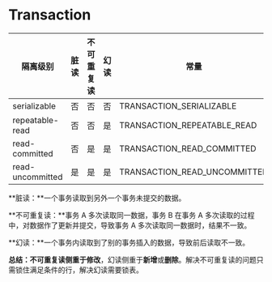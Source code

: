# Transaction

| 隔离级别         | 脏读 | 不可重复读 | 幻读 | 常量                         |
| ---------------- | ---- | ---------- | ---- | ---------------------------- |
| serializable     | 否   | 否         | 否   | TRANSACTION_SERIALIZABLE     |
| repeatable-read  | 否   | 否         | 是   | TRANSACTION_REPEATABLE_READ  |
| read-committed   | 否   | 是         | 是   | TRANSACTION_READ_COMMITTED   |
| read-uncommitted | 是   | 是         | 是   | TRANSACTION_READ_UNCOMMITTED |

**脏读：**一个事务读取到另外一个事务未提交的数据。

**不可重复读：**事务 A 多次读取同一数据，事务 B 在事务 A 多次读取的过程中，对数据作了更新并提交，导致事务 A 多次读取同一数据时，结果不一致。

**幻读：**一个事务内读取到了别的事务插入的数据，导致前后读取不一致。

**总结：**不可重复读侧重于**修改**，幻读侧重于**新增**或**删除**。解决不可重复读的问题只需锁住满足条件的行，解决幻读需要锁表。

